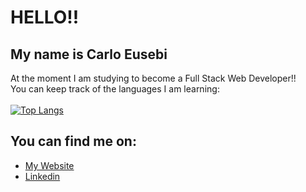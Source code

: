 # HELLO!!

## My name is Carlo Eusebi

At the moment I am studying to become a Full Stack Web Developer!!<br>
You can keep track of the languages I am learning:
<br>
<br>
[![Top Langs](https://github-readme-stats.vercel.app/api/top-langs/?username=carloeusebi&layout=compact&hide=html,css,hack,kerboscript)](https://github.com/anuraghazra/github-readme-stats)
<br>
## You can find me on:
- [My Website](https://carloeusebiwebdeveloper.it)
- [Linkedin](https://www.linkedin.com/in/carlo-eusebi-a283b2271/)
